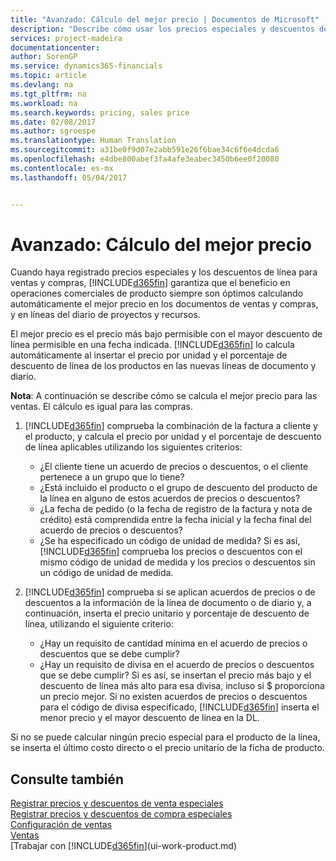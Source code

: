 ```yaml
---
title: "Avanzado: Cálculo del mejor precio | Documentos de Microsoft"
description: "Describe cómo usar los precios especiales y descuentos de línea garantiza que el beneficio en la relación comercial siempre sea óptimo."
services: project-madeira
documentationcenter: 
author: SorenGP
ms.service: dynamics365-financials
ms.topic: article
ms.devlang: na
ms.tgt_pltfrm: na
ms.workload: na
ms.search.keywords: pricing, sales price
ms.date: 02/08/2017
ms.author: sgroespe
ms.translationtype: Human Translation
ms.sourcegitcommit: a31be0f9d07e2abb591e26f6bae34c6f6e4dcda6
ms.openlocfilehash: e4dbe800abef3fa4afe3eabec3450b6ee0f20080
ms.contentlocale: es-mx
ms.lasthandoff: 05/04/2017


---
```

# <a name="advanced-best-price-calculation"></a>Avanzado: Cálculo del mejor precio
Cuando haya registrado precios especiales y los descuentos de línea para ventas y compras, [!INCLUDE[d365fin](includes/d365fin_md.md)] garantiza que el beneficio en operaciones comerciales de producto siempre son óptimos calculando automáticamente el mejor precio en los documentos de ventas y compras, y en líneas del diario de proyectos y recursos.

El mejor precio es el precio más bajo permisible con el mayor descuento de línea permisible en una fecha indicada. [!INCLUDE[d365fin](includes/d365fin_md.md)] lo calcula automáticamente al insertar el precio por unidad y el porcentaje de descuento de línea de los productos en las nuevas líneas de documento y diario.

**Nota**: A continuación se describe cómo se calcula el mejor precio para las ventas. El cálculo es igual para las compras.

1. [!INCLUDE[d365fin](includes/d365fin_md.md)] comprueba la combinación de la factura a cliente y el producto, y calcula el precio por unidad y el porcentaje de descuento de línea aplicables utilizando los siguientes criterios:

    - ¿El cliente tiene un acuerdo de precios o descuentos, o el cliente pertenece a un grupo que lo tiene?
    - ¿Está incluido el producto o el grupo de descuento del producto de la línea en alguno de estos acuerdos de precios o descuentos?
    - ¿La fecha de pedido (o la fecha de registro de la factura y nota de crédito) está comprendida entre la fecha inicial y la fecha final del acuerdo de precios o descuentos?
    - ¿Se ha especificado un código de unidad de medida? Si es así, [!INCLUDE[d365fin](includes/d365fin_md.md)] comprueba los precios o descuentos con el mismo código de unidad de medida y los precios o descuentos sin un código de unidad de medida.

2. [!INCLUDE[d365fin](includes/d365fin_md.md)] comprueba si se aplican acuerdos de precios o de descuentos a la información de la línea de documento o de diario y, a continuación, inserta el precio unitario y porcentaje de descuento de línea, utilizando el siguiente criterio:

    - ¿Hay un requisito de cantidad mínima en el acuerdo de precios o descuentos que se debe cumplir?
    - ¿Hay un requisito de divisa en el acuerdo de precios o descuentos que se debe cumplir? Si es así, se insertan el precio más bajo y el descuento de línea más alto para esa divisa, incluso si $ proporciona un precio mejor. Si no existen acuerdos de precios o descuentos para el código de divisa especificado, [!INCLUDE[d365fin](includes/d365fin_md.md)] inserta el menor precio y el mayor descuento de línea en la DL.

Si no se puede calcular ningún precio especial para el producto de la línea, se inserta el último costo directo o el precio unitario de la ficha de producto.

## <a name="see-also"></a>Consulte también
[Registrar precios y descuentos de venta especiales](sales-how-record-sales-price-discount-payment-agreements.md)  
[Registrar precios y descuentos de compra especiales](purchasing-how-record-purchase-price-discount-payment-agreements.md)  
[Configuración de ventas](sales-setup-sales.md)  
[Ventas](sales-manage-sales.md)  
[Trabajar con [!INCLUDE[d365fin](includes/d365fin_md.md)](ui-work-product.md)

